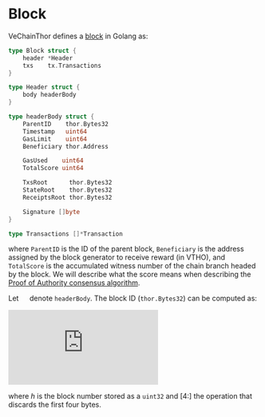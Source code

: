 #  Block
VeChainThor defines a [block](https://github.com/vechain/thor/blob/master/block/block.go) in Golang as:

```go
type Block struct {
	header *Header
	txs    tx.Transactions
}

type Header struct {
	body headerBody
}

type headerBody struct {
	ParentID    thor.Bytes32
	Timestamp   uint64
	GasLimit    uint64
	Beneficiary thor.Address

	GasUsed    uint64
	TotalScore uint64

	TxsRoot      thor.Bytes32
	StateRoot    thor.Bytes32
	ReceiptsRoot thor.Bytes32

	Signature []byte
}

type Transactions []*Transaction
```

where `ParentID` is the ID of the parent block, `Beneficiary` is the address assigned by the block generator to receive reward (in VTHO), and `TotalScore` is the accumulated witness number of the chain branch headed by the block. We will describe what the score means when describing the [Proof of Authority consensus algorithm](https://doc.vechainworld.io/docs/proof-of-authority).

Let <img src="https://latex.codecogs.com/svg.latex?%5Cinline%20%5Clarge%20%5CGamma" height = "14px" align=center /> denote `headerBody`. The block ID (`thor.Bytes32`) can be computed as:

![image-8](https://latex.codecogs.com/svg.latex?%5Cinline%20%5Clarge%20BlkID%20%3D%20h%20%5Ccirc%20%5Cbig%28hash%5C%2C%28%5CGamma-%5C%7Bsig%5C%7D%29%5Cbig%29%5B4%3A%5D)

where $h$ is the block number stored as a `uint32` and $[4:]$ the operation that discards the first four bytes.